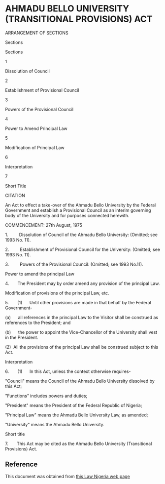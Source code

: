 # AHMADU BELLO UNIVERSITY (TRANSITIONAL PROVISIONS) ACT

ARRANGEMENT OF SECTIONS

Sections

Sections

1

Dissolution of Council

2

Establishment of Provisional Council

3

Powers of the Provisional Council

4

Power to Amend Principal Law

5

Modification of Principal Law

6

Interpretation

7

Short Title

CITATION

An Act to effect a take-over of the Ahmadu Bello University by the Federal Government and establish a Provisional Council as an interim governing body of the University and for purposes connected herewith.

COMMENCEMENT: 27th August, 1975

1.         Dissolution of Council of the Ahmadu Bello University: (Omitted; see 1993 No. 11).

2.         Establishment of Provisional Council for the University: (Omitted; see 1993 No. 11).

3.         Powers of the Provisional Council: (Omitted; see 1993 No.11).

Power to amend the principal Law

4.       The President may by order amend any provision of the principal Law.

Modification of provisions of the principal Law, etc.

5.       (1)      Until other provisions are made in that behalf by the Federal Government-

(a)      all references in the principal Law to the Visitor shall be construed as references to the President; and

(b)      the power to appoint the Vice-Chancellor of the University shall vest in the President.

(2)  All the provisions of the principal Law shall be construed subject to this Act.

Interpretation

6.       (1)      In this Act, unless the context otherwise requires-

"Council" means the Council of the Ahmadu Bello University dissolved by this Act;

"Functions" includes powers and duties;

"President" means the President of the Federal Republic of Nigeria;

"Principal Law" means the Ahmadu Bello University Law, as amended;

"University" means the Ahmadu Bello University.

Short title

7.       This Act may be cited as the Ahmadu Bello University (Transitional Provisions) Act.

## Reference

This document was obtained from [this Law Nigeria web page](http://www.lawnigeria.com/LFN/A/Ahmadu-Bello-University%28Transitional-Provisons%29Act.php)
